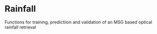 # Rainfall
Functions for training, predictiion and validation of an MSG based optical rainfall retrieval
